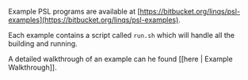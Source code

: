 Example PSL programs are available at [https://bitbucket.org/linqs/psl-examples](https://bitbucket.org/linqs/psl-examples).

Each example contains a script called `run.sh` which will handle all the building and running.

A detailed walkthrough of an example can he found [[here | Example Walkthrough]].